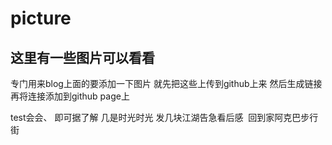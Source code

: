 # picture

## 这里有一些图片可以看看
专门用来blog上面的要添加一下图片
就先把这些上传到github上来
然后生成链接
再将连接添加到github page上

test会会、
即可据了解
几是时光时光 发几块江湖告急看后感 
回到家阿克巴步行街 
